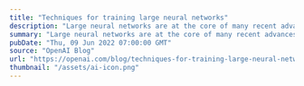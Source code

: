 ```yaml
---
title: "Techniques for training large neural networks"
description: "Large neural networks are at the core of many recent advances in AI, but training them is a difficult engineering and research challenge which requires orchestrating a cluster of GPUs to perform a single synchronized calculation."
summary: "Large neural networks are at the core of many recent advances in AI, but training them is a difficult engineering and research challenge which requires orchestrating a cluster of GPUs to perform a single synchronized calculation."
pubDate: "Thu, 09 Jun 2022 07:00:00 GMT"
source: "OpenAI Blog"
url: "https://openai.com/blog/techniques-for-training-large-neural-networks"
thumbnail: "/assets/ai-icon.png"
---
```


